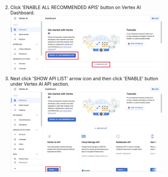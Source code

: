 
2. Click 'ENABLE ALL RECOMMENDED APIS' button on Vertex AI Dashboard.
![Vertex AI Dashboard](vertex1.jpg)

3. Next click 'SHOW API LIST' arrow icon and then click 'ENABLE' button under Vertex AI API section.
![Vertex AI Dashboard](vertex2.jpg)


